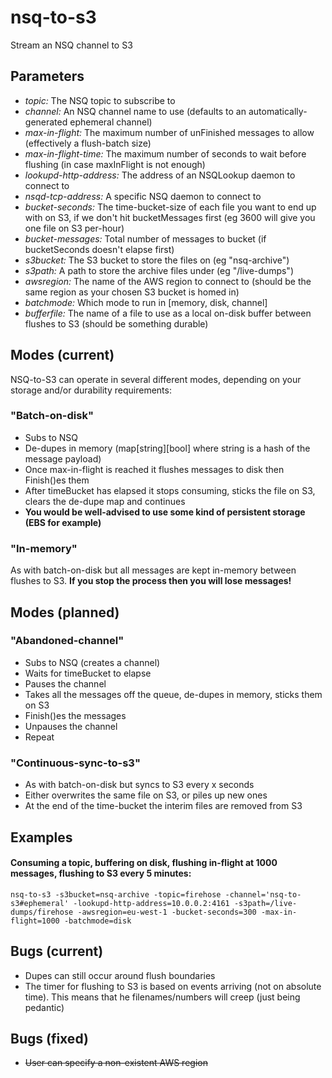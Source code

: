 # nsq-to-s3
Stream an NSQ channel to S3

## Parameters
* _topic:_ The NSQ topic to subscribe to
* _channel:_ An NSQ channel name to use (defaults to an automatically-generated ephemeral channel)
* _max-in-flight:_ The maximum number of unFinished messages to allow (effectively a flush-batch size)
* _max-in-flight-time:_ The maximum number of seconds to wait before flushing (in case maxInFlight is not enough)
* _lookupd-http-address:_ The address of an NSQLookup daemon to connect to
* _nsqd-tcp-address:_ A specific NSQ daemon to connect to
* _bucket-seconds:_ The time-bucket-size of each file you want to end up with on S3, if we don't hit bucketMessages first (eg 3600 will give you one file on S3 per-hour)
* _bucket-messages:_ Total number of messages to bucket (if bucketSeconds doesn't elapse first)
* _s3bucket:_ The S3 bucket to store the files on (eg "nsq-archive")
* _s3path:_ A path to store the archive files under (eg "/live-dumps")
* _awsregion:_ The name of the AWS region to connect to (should be the same region as your chosen S3 bucket is homed in)
* _batchmode:_ Which mode to run in [memory, disk, channel]
* _bufferfile:_ The name of a file to use as a local on-disk buffer between flushes to S3 (should be something durable)

## Modes (current)
NSQ-to-S3 can operate in several different modes, depending on your storage and/or durability requirements:

### "Batch-on-disk"
  * Subs to NSQ
  * De-dupes in memory (map[string][bool] where string is a hash of the message payload)
  * Once max-in-flight is reached it flushes messages to disk then Finish()es them
  * After timeBucket has elapsed it stops consuming, sticks the file on S3, clears the de-dupe map and continues
  * **You would be well-advised to use some kind of persistent storage (EBS for example)**

### "In-memory"
As with batch-on-disk but all messages are kept in-memory between flushes to S3. **If you stop the process then you will lose messages!**

## Modes (planned)

### "Abandoned-channel"
  * Subs to NSQ (creates a channel)
  * Waits for timeBucket to elapse
  * Pauses the channel
  * Takes all the messages off the queue, de-dupes in memory, sticks them on S3
  * Finish()es the messages
  * Unpauses the channel
  * Repeat

### "Continuous-sync-to-s3"
  * As with batch-on-disk but syncs to S3 every x seconds
  * Either overwrites the same file on S3, or piles up new ones
  * At the end of the time-bucket the interim files are removed from S3

## Examples

#### Consuming a topic, buffering on disk, flushing in-flight at 1000 messages, flushing to S3 every 5 minutes:
```
nsq-to-s3 -s3bucket=nsq-archive -topic=firehose -channel='nsq-to-s3#ephemeral' -lookupd-http-address=10.0.0.2:4161 -s3path=/live-dumps/firehose -awsregion=eu-west-1 -bucket-seconds=300 -max-in-flight=1000 -batchmode=disk
```

## Bugs (current)
* Dupes can still occur around flush boundaries
* The timer for flushing to S3 is based on events arriving (not on absolute time). This means that he filenames/numbers will creep (just being pedantic)

## Bugs (fixed)
* ~~User can specify a non-existent AWS region~~
